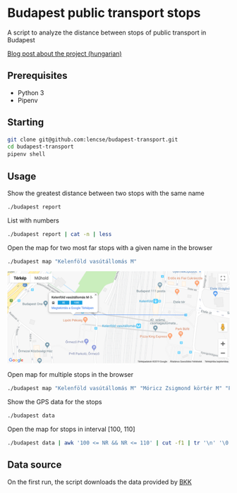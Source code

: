 # Budapest public transport stops

A script to analyze the distance between stops of public transport in Budapest 

[Blog post about the project (hungarian)](https://lencse.tumblr.com/post/184029533037/hol-kell-a-legt%C3%B6bbet-gyalogolni-egy-%C3%A1tsz%C3%A1ll%C3%A1shoz)

## Prerequisites

* Python 3
* Pipenv

## Starting

```bash
git clone git@github.com:lencse/budapest-transport.git
cd budapest-transport
pipenv shell
```

## Usage

Show the greatest distance between two stops with the same name
```bash
./budapest report
```

List with numbers
```bash
./budapest report | cat -n | less
```

Open the map for two most far stops with a given name in the browser
```bash
./budapest map "Kelenföld vasútállomás M"
```
![Map screenshot](doc/map-screenshot.png)

Open map for multiple stops in the browser
```bash
./budapest map "Kelenföld vasútállomás M" "Móricz Zsigmond körtér M" "Papírgyár"
```

Show the GPS data for the stops
```bash
./budapest data
```

Open the map for stops in interval [100, 110]
```bash
./budapest data | awk '100 <= NR && NR <= 110' | cut -f1 | tr '\n' '\0' | xargs -0 ./budapest map
```

## Data source

On the first run, the script downloads the data provided by
[BKK](https://bkk.hu/tomegkozlekedes/fejlesztoknek/)
